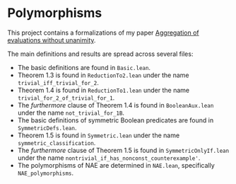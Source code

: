 # Polymorphisms

This project contains a formalizations of my paper [Aggregation of evaluations without unanimity](https://yuvalfilmus.cs.technion.ac.il/publications/papers/?id=1742).

The main definitions and results are spread across several files:

- The basic definitions are found in `Basic.lean`.
- Theorem 1.3 is found in `ReductionTo2.lean` under the name `trivial_iff_trivial_for_2`.
- Theorem 1.4 is found in `ReductionTo1.lean` under the name `trivial_for_2_of_trivial_for_1`.
- The *furthermore* clause of Theorem 1.4 is found in `BooleanAux.lean` under the name `not_trivial_for_1B`.
- The basic definitions of symmetric Boolean predicates are found in `SymmetricDefs.lean`.
- Theorem 1.5 is found in `Symmetric.lean` under the name `symmetric_classification`.
- The *furthermore* clause of Theorem 1.5 is found in `SymmetricOnlyIf.lean` under the name `nontrivial_if_has_nonconst_counterexample'`.
- The polymorphisms of NAE are determined in `NAE.lean`, specifically `NAE_polymorphisms`.

